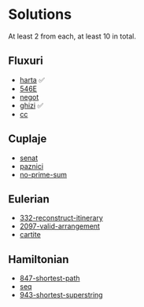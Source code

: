 # Solutions

At least 2 from each, at least 10 in total.

## Fluxuri
* [harta](https://www.infoarena.ro/problema/harta) ✅
* [546E](https://codeforces.com/problemset/problem/546/E)
* [negot](https://infoarena.ro/problema/negot)
* [ghizi](https://infoarena.ro/problema/ghizi) ✅
* [cc](https://www.infoarena.ro/problema/cc)

## Cuplaje
* [senat](https://www.infoarena.ro/problema/senat)
* [paznici](https://www.infoarena.ro/problema/paznici)
* [no-prime-sum](https://csacademy.com/contest/archive/task/no-prime-sum/)

## Eulerian
* [332-reconstruct-itinerary](https://leetcode.com/problems/reconstruct-itinerary/description/)
* [2097-valid-arrangement](https://leetcode.com/problems/valid-arrangement-of-pairs/)
* [cartite](https://www.infoarena.ro/problema/cartite)

## Hamiltonian
* [847-shortest-path](https://leetcode.com/problems/shortest-path-visiting-all-nodes/)
* [seq](https://www.infoarena.ro/problema/seg)
* [943-shortest-superstring](https://leetcode.com/problems/find-the-shortest-superstring/)

